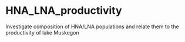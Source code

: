 # HNA_LNA_productivity
Investigate composition of HNA/LNA populations and relate them to the productivity of lake Muskegon
